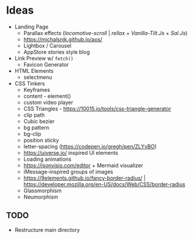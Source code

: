 # Ideas

- Landing Page
  - Parallax effects (_locomotive-scroll_ | _rellax_ + _Vanilla-Tilt.Js_ + _Sal.Js_)
  - https://michalsnik.github.io/aos/
  - Lightbox / Carousel
  - AppStore stories style blog
- Link Preview w/ `fetch()`
  - Favicon Generator
- HTML Elements
  - selectmenu
- CSS Tinkers
  - Keyframes
  - content - element()
  - custom video player
  - CSS Triangles - https://10015.io/tools/css-triangle-generator
  - clip path
  - Cubic bezier
  - bg pattern
  - bg-clip
  - position sticky
  - letter-spacing (https://codepen.io/gregh/pen/ZLYvBO)
  - https://uiverse.io/ inspired UI elements
  - Loading animations
  - https://jsonvisio.com/editor + Mermaid visualizer
  - iMessage-inspired groups of images
  - https://9elements.github.io/fancy-border-radius/ | https://developer.mozilla.org/en-US/docs/Web/CSS/border-radius
  - Glassmorphism
  - Neumorphism

## TODO

- Restructure main directory
